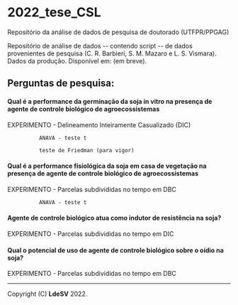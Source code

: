 # 2022_tese_CSL
Repositório da análise de dados de pesquisa de doutorado (UTFPR/PPGAG)

Repositório de análise de dados -- contendo script -- de dados provenientes de pesquisa (C. R. Barbieri, S. M. Mazaro e L. S. Vismara). 
Dados da produção. Disponível em: (em breve). 

## Perguntas de pesquisa:

#### Qual é a performance da germinação da soja in vitro na presença de agente de controle biológico de agroecossistemas
EXPERIMENTO - Delineamento Inteiramente Casualizado (DIC)

              ANAVA - teste t

              teste de Friedman (para vigor)
            
#### Qual é a performance fisiológica da soja em casa de vegetação na presença de agente de controle biológico de agroecossistemas
EXPERIMENTO - Parcelas subdivididas no tempo em DBC

              ANAVA - teste t    

#### Agente de controle biológico atua como indutor de resistência na soja?
EXPERIMENTO - Parcelas subdivididas no tempo em DIC
                      
#### Qual o potencial de uso de agente de controle biológico sobre o oídio na soja?
EXPERIMENTO - Parcelas subdivididas no tempo em DBC

---

Copyright (C) **LdeSV** 2022.
